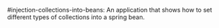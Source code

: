 #injection-collections-into-beans: An application that shows how to set different types of collections into a spring bean.